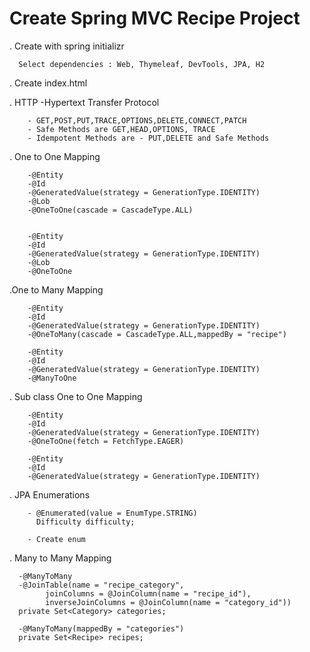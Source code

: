 Create Spring MVC Recipe Project
================================
  . Create with spring initializr
  
      Select dependencies : Web, Thymeleaf, DevTools, JPA, H2
  . Create index.html
  
  . HTTP -Hypertext Transfer Protocol
        
        - GET,POST,PUT,TRACE,OPTIONS,DELETE,CONNECT,PATCH
        - Safe Methods are GET,HEAD,OPTIONS, TRACE
        - Idempotent Methods are - PUT,DELETE and Safe Methods
    
        
   . One to One Mapping
        
        -@Entity
        -@Id
        -@GeneratedValue(strategy = GenerationType.IDENTITY)
        -@Lob
        -@OneToOne(cascade = CascadeType.ALL)
       
        
        -@Entity
        -@Id
        -@GeneratedValue(strategy = GenerationType.IDENTITY)
        -@Lob
        -@OneToOne
        
  .One to Many Mapping
  
        -@Entity
        -@Id
        -@GeneratedValue(strategy = GenerationType.IDENTITY)
        -@OneToMany(cascade = CascadeType.ALL,mappedBy = "recipe")
        
        -@Entity
        -@Id
        -@GeneratedValue(strategy = GenerationType.IDENTITY)
        -@ManyToOne
        
  . Sub class One to One Mapping
  
        -@Entity
        -@Id
        -@GeneratedValue(strategy = GenerationType.IDENTITY)
        -@OneToOne(fetch = FetchType.EAGER)
        
        -@Entity
        -@Id
        -@GeneratedValue(strategy = GenerationType.IDENTITY)
        
  . JPA Enumerations
        
        - @Enumerated(value = EnumType.STRING)
          Difficulty difficulty;
          
        - Create enum 
  . Many to Many Mapping
    
      -@ManyToMany
      -@JoinTable(name = "recipe_category",
            joinColumns = @JoinColumn(name = "recipe_id"),
            inverseJoinColumns = @JoinColumn(name = "category_id"))
      private Set<Category> categories;
      
      -@ManyToMany(mappedBy = "categories")
      private Set<Recipe> recipes;

